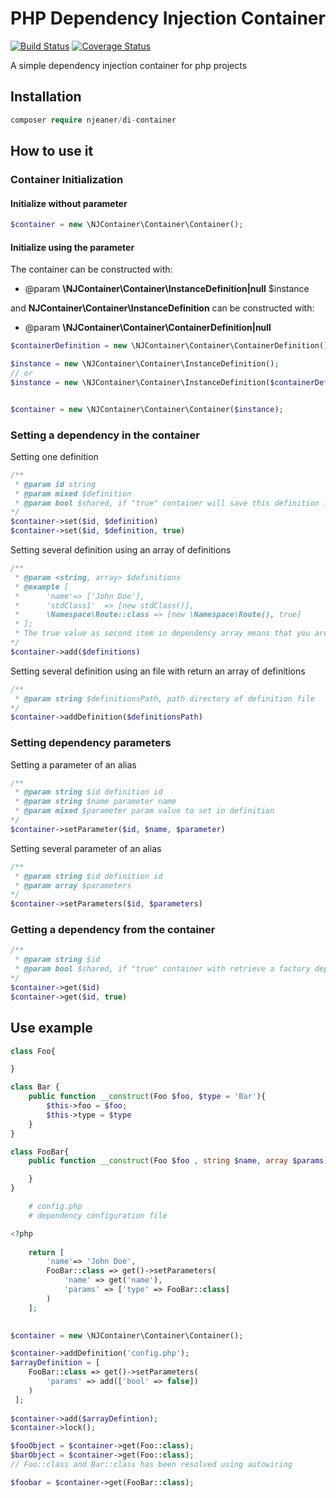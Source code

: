 # PHP Dependency Injection Container

[![Build Status](https://travis-ci.org/JeanNguimfack/PHP-DI-Container.svg?branch=master)](https://travis-ci.org/JeanNguimfack/PHP-DI-Container)
[![Coverage Status](https://coveralls.io/repos/github/JeanNguimfack/PHP-DI-Container/badge.svg?branch=master)](https://coveralls.io/github/JeanNguimfack/PHP-DI-Container?branch=master)

A simple dependency injection container for php projects

## Installation

```php
composer require njeaner/di-container
```

## How to use it

### Container Initialization

#### Initialize without parameter

```php
$container = new \NJContainer\Container\Container();
```

#### Initialize using the parameter

The container can be constructed with:

- @param **\NJContainer\Container\InstanceDefinition|null** $instance

and **NJContainer\Container\InstanceDefinition** can be constructed with:

- @param **\NJContainer\Container\ContainerDefinition|null**

```php
$containerDefinition = new \NJContainer\Container\ContainerDefinition();

$instance = new \NJContainer\Container\InstanceDefinition();
// or
$instance = new \NJContainer\Container\InstanceDefinition($containerDefinition);


$container = new \NJContainer\Container\Container($instance);
```

### Setting a dependency in the container

Setting one definition

```php
/**
 * @param id string
 * @param mixed $definition
 * @param bool $shared, if "true" container will save this definition instance as a factory dependency
*/
$container->set($id, $definition)
$container->set($id, $definition, true)
```

Setting several definition using an array of definitions

```php
/**
 * @param <string, array> $definitions
 * @example [
 *      'name'=> ['John Doe'],
 *      'stdClass1'  => [new stdClass()],
 *      \Namespace\Route::class => [new \Namespace\Route(), true]
 * ];
 * The true value as second item in dependency array means that you are storing an= factory dependency
*/
$container->add($definitions)
```

Setting several definition using an file with return an array of definitions

```php
/**
 * @param string $definitionsPath, path directory of definition file
*/
$container->addDefinition($definitionsPath)
```

### Setting dependency parameters

Setting a parameter of an alias

```php
/**
 * @param string $id definition id
 * @param string $name parameter name
 * @param mixed $parameter param value to set in definition
*/
$container->setParameter($id, $name, $parameter)
```

Setting several parameter of an alias

```php
/**
 * @param string $id definition id
 * @param array $parameters
*/
$container->setParameters($id, $parameters)
```

### Getting a dependency from the container

```php
/**
 * @param string $id
 * @param bool $shared, if "true" container with retrieve a factory dependency
*/
$container->get($id)
$container->get($id, true)
```

## Use example

```php
class Foo{

}

class Bar {
    public function __construct(Foo $foo, $type = 'Bar'){
        $this->foo = $foo;
        $this->type = $type
    }
}

class FooBar{
    public function __construct(Foo $foo , string $name, array $params){

    }
}
```

```php
    # config.php
    # dependency configuration file

<?php
    
    return [
        'name'=> 'John Doe',
        FooBar::class => get()->setParameters(
            'name' => get('name'),
            'params' => ['type' => FooBar::class]
        )
    ];
    
```

```php
$container = new \NJContainer\Container\Container();

$container->addDefinition('config.php');
$arrayDefinition = [
    FooBar::class => get()->setParameters(
        'params' => add(['bool' => false])
    )
 ];
 
$container->add($arrayDefintion);
$container->lock();

$fooObject = $container->get(Foo::class);
$barObject = $container->get(Foo::class);
// Foo::class and Bar::class has been resolved using autowiring

$foobar = $container->get(FooBar::class);
```
